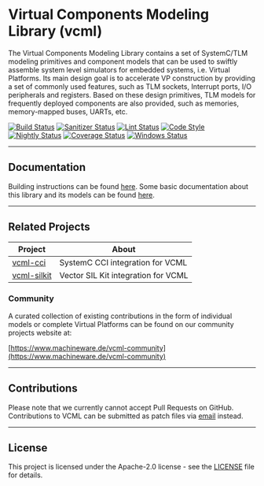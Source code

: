 # Virtual Components Modeling Library (vcml)

The Virtual Components Modeling Library contains a set of SystemC/TLM modeling
primitives and component models that can be used to swiftly assemble system
level simulators for embedded systems, i.e. Virtual Platforms. Its main design
goal is to accelerate VP construction by providing a set of commonly used
features, such as TLM sockets, Interrupt ports, I/O peripherals and registers.
Based on these design primitives, TLM models for frequently deployed components
are also provided, such as memories, memory-mapped buses, UARTs, etc.

[![Build Status](https://github.com/machineware-gmbh/vcml/actions/workflows/cmake.yml/badge.svg?branch=main)](https://github.com/machineware-gmbh/vcml/actions/workflows/cmake.yml)
[![Sanitizer Status](https://github.com/machineware-gmbh/vcml/actions/workflows/asan.yml/badge.svg?branch=main)](https://github.com/machineware-gmbh/vcml/actions/workflows/asan.yml)
[![Lint Status](https://github.com/machineware-gmbh/vcml/actions/workflows/lint.yml/badge.svg?branch=main)](https://github.com/machineware-gmbh/vcml/actions/workflows/lint.yml)
[![Code Style](https://github.com/machineware-gmbh/vcml/actions/workflows/style.yml/badge.svg?branch=main)](https://github.com/machineware-gmbh/vcml/actions/workflows/style.yml)
[![Nightly Status](https://github.com/machineware-gmbh/vcml/actions/workflows/nightly.yml/badge.svg?branch=main)](https://github.com/machineware-gmbh/vcml/actions/workflows/nightly.yml)
[![Coverage Status](https://github.com/machineware-gmbh/vcml/actions/workflows/coverage.yml/badge.svg?branch=main)](https://github.com/machineware-gmbh/vcml/actions/workflows/coverage.yml)
[![Windows Status](https://github.com/machineware-gmbh/vcml/actions/workflows/windows.yml/badge.svg?branch=main)](https://github.com/machineware-gmbh/vcml/actions/workflows/windows.yml)

----
## Documentation
Building instructions can be found [here](doc/build.md).
Some basic documentation about this library and its models can be found
[here](doc/main.md).

----
## Related Projects
| Project                                                        | About                               |
|----------------------------------------------------------------|-------------------------------------|
| [vcml-cci](https://github.com/machineware-gmbh/vcml-cci)       | SystemC CCI integration for VCML    |
| [vcml-silkit](https://github.com/machineware-gmbh/vcml-silkit) | Vector SIL Kit integration for VCML |

### Community
A curated collection of existing contributions in the form of individual models or complete Virtual
Platforms can be found on our community projects website at:

[https://www.machineware.de/vcml-community](https://www.machineware.de/vcml-community)

----
## Contributions
Please note that we currently cannot accept Pull Requests on GitHub.
Contributions to VCML can be submitted as patch files via [email](https://www.machineware.de)
instead.

----
## License

This project is licensed under the Apache-2.0 license - see the
[LICENSE](LICENSE) file for details.
